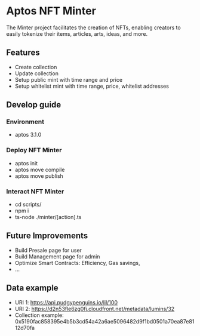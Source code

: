 # Aptos NFT Minter

The Minter project facilitates the creation of NFTs,  enabling creators to easily tokenize their items, articles, arts, ideas, and more.

## Features
- Create collection
- Update collection
- Setup public mint with time range and price
- Setup whitelist mint with time range, price, whitelist addresses

## Develop guide
### Environment
- aptos 3.1.0
### Deploy NFT Minter
- aptos init
- aptos move compile
- aptos move publish


### Interact NFT Minter
- cd scripts/
- npm i
- ts-node ./minter/[action].ts


## Future Improvements
- Build Presale page for user
- Build Management page for admin
- Optimize Smart Contracts: Efficiency, Gas savings,
- ...

## Data example
- URI 1: https://api.pudgypenguins.io/lil/100
- URI 2: https://d2n53fle6zg0fj.cloudfront.net/metadata/lumins/32
- Collection example: 0x5190fac858395e4b5b3cd54a42a6ae5096482d9f1bd0501a70ea87e8112d70fa

